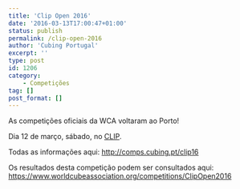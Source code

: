 ```yaml
---
title: 'Clip Open 2016'
date: '2016-03-13T17:00:47+01:00'
status: publish
permalink: /clip-open-2016
author: 'Cubing Portugal'
excerpt: ''
type: post
id: 1206
category:
    - Competições
tag: []
post_format: []
---
```

As competições oficiais da WCA voltaram ao Porto!

Dia 12 de março, sábado, no [CLIP](http://www.clip.pt).

Todas as informações aqui: <http://comps.cubing.pt/clip16>

Os resultados desta competição podem ser consultados aqui: <https://www.worldcubeassociation.org/competitions/ClipOpen2016>